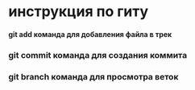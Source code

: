 # инструкция по гиту

#### git add команда для добавления файла в трек 

### git commit команда для создания коммита

### git branch команда для просмотра веток

